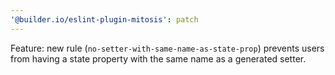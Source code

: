 ```yaml
---
'@builder.io/eslint-plugin-mitosis': patch
---
```


Feature: new rule (`no-setter-with-same-name-as-state-prop`) prevents users from having a state property with the same name as a generated setter.
